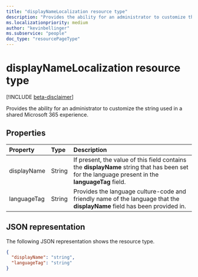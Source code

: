 ```yaml
---
title: "displayNameLocalization resource type"
description: "Provides the ability for an administrator to customize the string used in a shared Microsoft 365 experience."
ms.localizationpriority: medium
author: "kevinbellinger"
ms.subservice: "people"
doc_type: "resourcePageType"
---
```


# displayNameLocalization resource type

[!INCLUDE [beta-disclaimer](../../includes/beta-disclaimer.md)]

Provides the ability for an administrator to customize the string used in a shared Microsoft 365 experience.

## Properties

| Property     | Type        | Description |
|:-------------|:------------|:------------|
|displayName   |String       | If present, the value of this field contains the **displayName** string that has been set for the language present in the **languageTag** field.|
|languageTag   |String       | Provides the language culture-code and friendly name of the language that the **displayName** field has been provided in.                  |

## JSON representation

The following JSON representation shows the resource type.

<!-- {
  "blockType": "resource",
  "optionalProperties": [

  ],
  "@odata.type": "microsoft.graph.displayNameLocalization",
  "baseType": null
}-->

```json
{
  "displayName": "string",
  "languageTag": "string"
}
```

<!-- uuid: 16cd6b66-4b1a-43a1-adaf-3a886856ed98
2019-02-04 14:57:30 UTC -->
<!-- {
  "type": "#page.annotation",
  "description": "displayNameLocalization resource",
  "keywords": "",
  "section": "documentation",
  "tocPath": ""
}-->


